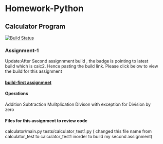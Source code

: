 
# Homework-Python
## Calculator Program

[![Build Status](https://app.travis-ci.com/njitvjk/calc2.svg?branch=main)](https://app.travis-ci.com/njitvjk/calc2)

### Assignment-1
Update:After Second assignnment build , the badge is pointing to latest build which is calc2. Hence pasting the build link. Please click below to view the build for this assignment
#### [build-first assignmnet](https://app.travis-ci.com/github/njitvjk/calc2/builds/241320285)

#### Operations
Addition
Subtraction
Mulitplication
Divison with exception for Division by zero

#### Files for this assignment to review code
calculator/main.py
tests/calculator_test1.py ( changed this file name from calculator_test to calculator_test1 inorder to build my second assignment)







